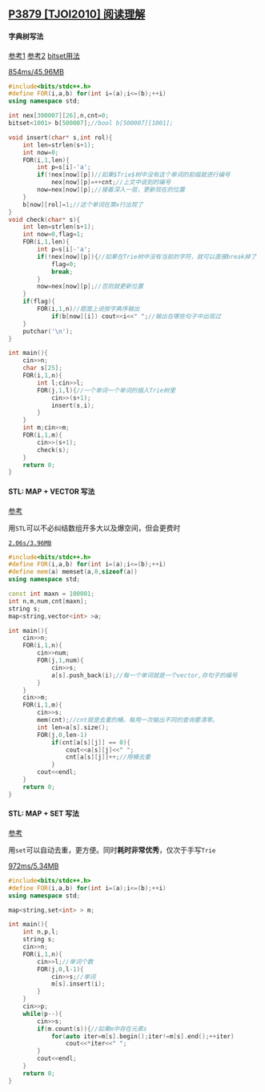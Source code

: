 ## [P3879 [TJOI2010] 阅读理解](https://www.luogu.com.cn/problem/P3879)

#### 字典树写法

[参考1](https://www.luogu.com.cn/blog/_post/31110)
[参考2](https://www.luogu.com.cn/blog/_post/82818)
[bitset用法](https://www.cnblogs.com/zwfymqz/p/8696631.html)

[854ms/45.96MB](https://www.luogu.com.cn/record/69304560)

```cpp
#include<bits/stdc++.h>
#define FOR(i,a,b) for(int i=(a);i<=(b);++i)
using namespace std;

int nex[300007][26],n,cnt=0;
bitset<1001> b[500007];//bool b[500007][1001];

void insert(char* s,int rol){
	int len=strlen(s+1);
    int now=0;
    FOR(i,1,len){
        int p=s[i]-'a';
        if(!nex[now][p])//如果$Trie$树中没有这个单词的前缀就进行编号
			nex[now][p]=++cnt;//上文中说到的编号 
        now=nex[now][p];//接着深入一层，更新现在的位置 
    }
    b[now][rol]=1;//这个单词在第x行出现了
}
void check(char* s){
	int len=strlen(s+1);
    int now=0,flag=1;
    FOR(i,1,len){
        int p=s[i]-'a';
        if(!nex[now][p]){//如果在Trie树中没有当前的字符，就可以直接break掉了 
			flag=0;
			break;
		}
        now=nex[now][p];//否则就更新位置 
    }
    if(flag){
		FOR(i,1,n)//题面上说按字典序输出 
			if(b[now][i]) cout<<i<<" ";//输出在哪些句子中出现过 
    }
    putchar('\n');
}

int main(){
    cin>>n;
    char s[25];
    FOR(i,1,n){
        int l;cin>>l;
        FOR(j,1,l){//一个单词一个单词的插入Trie树里 
        	cin>>(s+1);
			insert(s,i);
        }
    }
    int m;cin>>m;
    FOR(i,1,m){
    	cin>>(s+1);
		check(s);
    }
    return 0;
}
```

#### STL: MAP + VECTOR 写法

[参考](https://www.luogu.com.cn/blog/_post/44774)

用`STL`可以不必纠结数组开多大以及爆空间，但会更费时

[`2.06s/3.96MB`](https://www.luogu.com.cn/record/69303923)

```cpp
#include<bits/stdc++.h>
#define FOR(i,a,b) for(int i=(a);i<=(b);++i)
#define mem(a) memset(a,0,sizeof(a))
using namespace std;

const int maxn = 100001;
int n,m,num,cnt[maxn];
string s;
map<string,vector<int> >a;

int main(){   
    cin>>n;
    FOR(i,1,n){
        cin>>num;
        FOR(j,1,num){
            cin>>s;
            a[s].push_back(i);//每一个单词就是一个vector,存句子的编号
        }
    }
    cin>>m;
    FOR(i,1,m){
        cin>>s;
        mem(cnt);//cnt就是去重的桶。每用一次输出不同的查询要清零。
        int len=a[s].size();
        FOR(j,0,len-1)
            if(cnt[a[s][j]] == 0){
                cout<<a[s][j]<<" ";
                cnt[a[s][j]]++;//用桶去重
            }
        cout<<endl;
    }
    return 0;
}
```

#### STL: MAP + SET 写法

[参考](https://www.luogu.com.cn/blog/_post/76028)

用`set`可以自动去重，更方便。同时**耗时非常优秀**，仅次于手写`Trie`

[972ms/5.34MB](https://www.luogu.com.cn/record/69305757)

```cpp
#include<bits/stdc++.h>
#define FOR(i,a,b) for(int i=(a);i<=(b);++i)
using namespace std;

map<string,set<int> > m;

int main(){
    int n,p,l;
    string s;
    cin>>n;
    FOR(i,1,n){
        cin>>l;//单词个数
        FOR(j,0,l-1){
            cin>>s;//单词
            m[s].insert(i);
        }
    }
    cin>>p;
    while(p--){
        cin>>s;
        if(m.count(s)){//如果m中存在元素s
            for(auto iter=m[s].begin();iter!=m[s].end();++iter)
                cout<<*iter<<" ";
        }
        cout<<endl;
    }
    return 0;
}
```